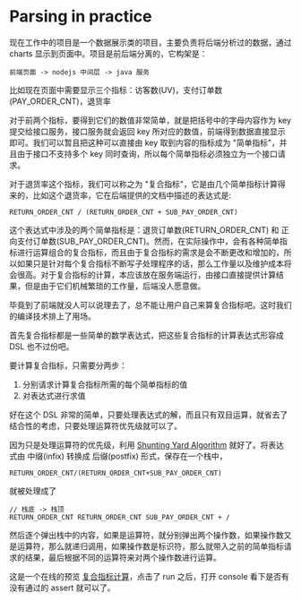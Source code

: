 <!--
{
  "title": "Parsing in practice"
}
-->
# Parsing in practice

现在工作中的项目是一个数据展示类的项目，主要负责将后端分析过的数据，通过 charts 显示到页面中。项目是前后端分离的，它构架是：

```
前端页面 -> nodejs 中间层 -> java 服务
```

比如现在页面中需要显示三个指标：访客数(UV)，支付订单数(PAY\_ORDER\_CNT)，退货率

对于前两个指标，要得到它们的数值非常简单，就是把括号中的字母内容作为 key 提交给接口服务，接口服务就会返回 key 所对应的数值，前端得到数据直接显示即可。我们可以暂且把这种可以直接由 key 取到内容的指标成为 "简单指标"，并且由于接口不支持多个 key 同时查询，所以每个简单指标必须独立为一个接口请求。

对于退货率这个指标，我们可以称之为 "复合指标"，它是由几个简单指标计算得来的，比如这个退货率，它在后端提供的文档中描述的表达式是:

```
RETURN_ORDER_CNT / (RETURN_ORDER_CNT + SUB_PAY_ORDER_CNT)
```

这个表达式中涉及的两个简单指标是：退货订单数(RETURN\_ORDER\_CNT) 和 正向支付订单数(SUB\_PAY\_ORDER\_CNT)。然而，在实际操作中，会有各种简单指标进行运算组合的复合指标，而且由于复合指标的需求是会不断更改和增加的，所以如果只是针对每个复合指标不断写子处理程序的话，那么工作量以及维护成本将会很高。对于复合指标的计算，本应该放在服务端运行，由接口直接提供计算结果，但是由于它们机械繁琐的工作量，后端没人愿意做。

毕竟到了前端就没人可以说理去了，总不能让用户自己来算复合指标吧。这时我们的编译技术排上了用场。

首先复合指标都是一些简单的数学表达式，把这些复合指标的计算表达式形容成 DSL 也不过份吧。

要计算复合指标，只需要分两步：

1. 分别请求计算复合指标所需的每个简单指标的值
2. 对表达式进行求值

好在这个 DSL 非常的简单，只要处理表达式的解，而且只有双目运算，就省去了结合性的考虑，只要处理运算符优先级就可以了。

因为只是处理运算符的优先级，利用 [Shunting Yard Algorithm](https://en.wikipedia.org/wiki/Shunting-yard_algorithm) 就好了。将表达式由 中缀(infix) 转换成 后缀(postfix) 形式，保存在一个栈中，

```
RETURN_ORDER_CNT/(RETURN_ORDER_CNT+SUB_PAY_ORDER_CNT)
```
  
就被处理成了 
  
```
// 栈底 -> 栈顶
RETURN_ORDER_CNT RETURN_ORDER_CNT SUB_PAY_ORDER_CNT + /
```

然后逐个弹出栈中的内容，如果是运算符，就分别弹出两个操作数，如果操作数又是运算符，那么就递归调用，如果操作数是标识符，那么就带入之前的简单指标请求的结果，最后根据不同的运算符来对两个操作数进行运算。

这是一个在线的预览 [复合指标计算](https://jsfiddle.net/hsiaosiyuan/cr17w07q/5/)，点击了 run 之后，打开 console 看下是否有没有通过的 assert 就可以了。
